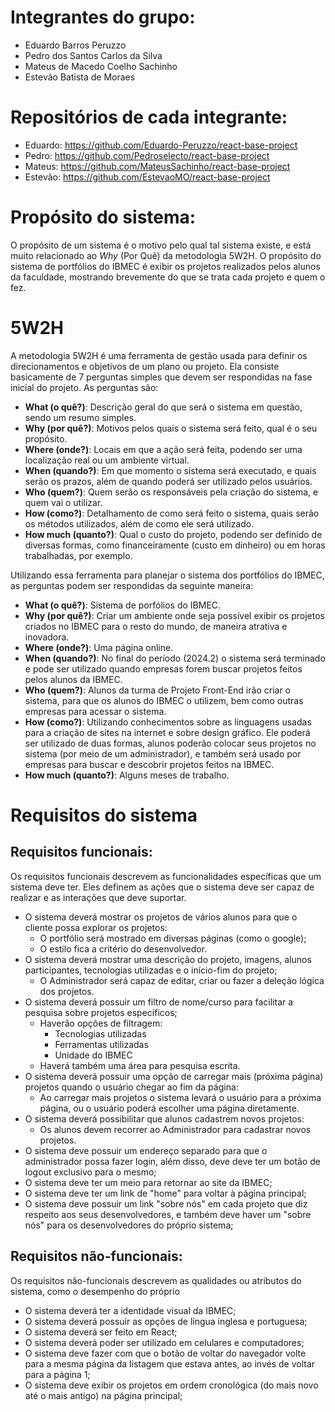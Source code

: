 # Integrantes do grupo:
- Eduardo Barros Peruzzo
- Pedro dos Santos Carlos da Silva
- Mateus de Macedo Coelho Sachinho
- Estevão Batista de Moraes

# Repositórios de cada integrante:
- Eduardo: https://github.com/Eduardo-Peruzzo/react-base-project
- Pedro: https://github.com/Pedroselecto/react-base-project
- Mateus: https://github.com/MateusSachinho/react-base-project
- Estevão: https://github.com/EstevaoMO/react-base-project

# Propósito do sistema:
O propósito de um sistema é o motivo pelo qual tal sistema existe, e está muito relacionado ao  _Why_ (Por Quê) da metodologia 5W2H. O propósito do sistema de portfólios do IBMEC é exibir os projetos realizados pelos alunos da faculdade, mostrando brevemente do que se trata cada projeto e quem o fez.

# 5W2H
A metodologia 5W2H é uma ferramenta de gestão usada para definir os direcionamentos e objetivos de um plano ou projeto. Ela consiste basicamente de 7 perguntas simples que devem ser respondidas na fase inicial do projeto. As perguntas são:
- **What (o quê?)**: Descrição geral do que será o sistema em questão, sendo um resumo simples.
- **Why (por quê?)**: Motivos pelos quais o sistema será feito, qual é o seu propósito.
- **Where (onde?)**: Locais em que a ação será feita, podendo ser uma localização real ou um ambiente virtual.
- **When (quando?)**: Em que momento o sistema será executado, e quais serão os prazos, além de quando poderá ser utilizado pelos usuários.
- **Who (quem?)**: Quem serão os responsáveis pela criação do sistema, e quem vai o utilizar.
- **How (como?)**: Detalhamento de como será feito o sistema, quais serão os métodos utilizados, além de como ele será utilizado.
- **How much (quanto?)**: Qual o custo do projeto, podendo ser definido de diversas formas, como financeiramente (custo em dinheiro) ou em horas trabalhadas, por exemplo.

Utilizando essa ferramenta para planejar o sistema dos portfólios do IBMEC, as perguntas podem ser respondidas da seguinte maneira:
- **What (o quê?)**: Sistema de porfólios do IBMEC.
- **Why (por quê?)**: Criar um ambiente onde seja possível exibir os projetos criados no IBMEC para o resto do mundo, de maneira atrativa e inovadora.
- **Where (onde?)**: Uma página online.
- **When (quando?)**: No final do período (2024.2) o sistema será terminado e pode ser utilizado quando empresas forem buscar projetos feitos pelos alunos da IBMEC.
- **Who (quem?)**: Alunos da turma de Projeto Front-End irão criar o sistema, para que os alunos do IBMEC o utilizem, bem como outras empresas para acessar o sistema.
- **How (como?)**: Utilizando conhecimentos sobre as linguagens usadas para a criação de sites na internet e sobre design gráfico. Ele poderá ser utilizado de duas formas, alunos poderão colocar seus projetos no sistema (por meio de um administrador), e também será usado por empresas para buscar e descobrir projetos feitos na IBMEC.
- **How much (quanto?)**: Alguns meses de trabalho.

# Requisitos do sistema
## Requisitos funcionais:
Os requisitos funcionais descrevem as funcionalidades específicas que um sistema deve ter. Eles definem as ações que o sistema deve ser capaz de realizar e as interações que deve suportar.
- O sistema deverá mostrar os projetos de vários alunos para que o cliente possa explorar os projetos:
  - O portfólio será mostrado em diversas páginas (como o google);
  - O estilo fica a critério do desenvolvedor.
- O sistema deverá mostrar uma descrição do projeto, imagens, alunos participantes, tecnologias utilizadas e o início-fim do projeto;
  - O Administrador será capaz de editar, criar ou fazer a deleção lógica dos projetos.
- O sistema deverá possuir um filtro de nome/curso para facilitar a pesquisa sobre projetos específicos;
  - Haverão opções de filtragem:
    - Tecnologias utilizadas
    - Ferramentas utilizadas
    - Unidade do IBMEC
  - Haverá também uma área para pesquisa escrita.
- O sistema deverá possuir uma opção de carregar mais (próxima página) projetos quando o usuário chegar ao fim da página:
  - Ao carregar mais projetos o sistema levará o usuário para a próxima página, ou o usuário poderá escolher uma página diretamente.
- O sistema deverá possibilitar que alunos cadastrem novos projetos:
  - Os alunos devem recorrer ao Administrador para cadastrar novos projetos.
- O sistema deve possuir um endereço separado para que o administrador possa fazer login, além disso, deve deve ter um botão de logout exclusivo para o mesmo;
- O sistema deve ter um meio para retornar ao site da IBMEC;
- O sistema deve ter um link de "home" para voltar à página principal;
- O sistema deve possuir um link "sobre nós" em cada projeto que diz respeito aos seus desenvolvedores, e também deve haver um "sobre nós" para os desenvolvedores do próprio sistema;

## Requisitos não-funcionais:
Os requisitos não-funcionais descrevem as qualidades ou atributos do sistema, como o desempenho do próprio
- O sistema deverá ter a identidade visual da IBMEC;
- O sistema deverá possuir as opções de língua inglesa e portuguesa;
- O sistema deverá ser feito em React;
- O sistema deverá poder ser utilizado em celulares e computadores;
- O sistema deve fazer com que o botão de voltar do navegador volte para a mesma página da listagem que estava antes, ao invés de voltar para a página 1;
- O sistema deve exibir os projetos em ordem cronológica (do mais novo até o mais antigo) na página principal;
